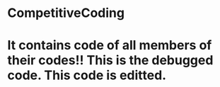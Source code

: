 
# CompetitiveCoding
It contains code of all members of their codes!!
This is the debugged code.
This code is editted.
=======


